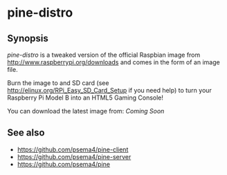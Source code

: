 # pine-distro

## Synopsis

*pine-distro* is a tweaked version of the official Raspbian image from http://www.raspberrypi.org/downloads and comes in the form of an image file.

Burn the image to and SD card (see http://elinux.org/RPi_Easy_SD_Card_Setup if you need help) to turn your Raspberry Pi Model B into an HTML5 Gaming Console!

You can download the latest image from: *Coming Soon*

## See also

* https://github.com/psema4/pine-client
* https://github.com/psema4/pine-server
* https://github.com/psema4/pine

